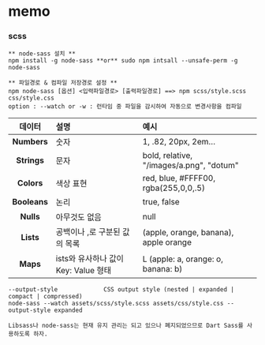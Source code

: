 # memo

### scss

``` 
** node-sass 설치 **
npm install -g node-sass **or** sudo npm intsall --unsafe-perm -g node-sass   
```
```
** 파일경로 & 컴파일 저장경로 설정 **
npm node-sass [옵션] <입력파일경로> [출력파일경로] ==> npm scss/style.scss css/style.css
option : --watch or -w : 런타임 중 파일을 감시하여 자동으로 변경사항을 컴파일
```
|  데이터  |  설명  |  예시  |
|:------:|:------|:------|
|  __Numbers__  |  숫자  |  1, .82, 20px, 2em…  |
|  __Strings__  |  문자  |  bold, relative, "/images/a.png", "dotum"  |
|  __Colors__  |  색상 표현  |  red, blue, #FFFF00, rgba(255,0,0,.5)  |
|  __Booleans__  |  논리  |  true, false  |
|  __Nulls__  |  아무것도 없음  |  null  |
|  __Lists__  |  공백이나 ,로 구분된 값의 목록  |  (apple, orange, banana), apple orange  |
|  __Maps__  |  ists와 유사하나 값이 Key: Value 형태  |  L	(apple: a, orange: o, banana: b)  |

```
--output-style             CSS output style (nested | expanded | compact | compressed)
node-sass --watch assets/scss/style.scss assets/css/style.css --output-style expanded
```

```
Libsass나 node-sass는 현재 유지 관리는 되고 있으나 폐지되었으므로 Dart Sass를 사용하도록 하자.
```
